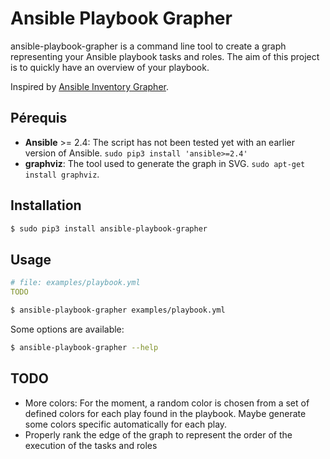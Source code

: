 # Ansible Playbook Grapher

ansible-playbook-grapher is a command line tool to create a graph representing your Ansible playbook tasks and roles. The aim of
this project is to quickly have an overview of your playbook.

Inspired by [Ansible Inventory Grapher](https://github.com/willthames/ansible-inventory-grapher).

## Pérequis
 * **Ansible** >= 2.4: The script has not been tested yet with an earlier version of Ansible. 
 ```sudo pip3 install 'ansible>=2.4'```
 * **graphviz**: The tool used to generate the graph in SVG. `sudo apt-get install graphviz`.
 
## Installation
```bash
$ sudo pip3 install ansible-playbook-grapher
```

## Usage

```yaml
# file: examples/playbook.yml
TODO
```


```bash
$ ansible-playbook-grapher examples/playbook.yml
```

Some options are available:

```bash
$ ansible-playbook-grapher --help
```


## TODO

 - More colors: For the moment, a random color is chosen from a set of defined colors for each play
 found in the playbook. Maybe generate some colors specific automatically for each play.
 - Properly rank the edge of the graph to represent the order of the execution of the tasks and roles
  
